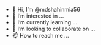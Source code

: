 - 👋 Hi, I’m @mdshahinmia56
- 👀 I’m interested in ...
- 🌱 I’m currently learning ...
- 💞️ I’m looking to collaborate on ...
- 📫 How to reach me ...

<!---
mdshahinmia56/mdshahinmia56 is a ✨ special ✨ repository because its `README.md` (this file) appears on your GitHub profile.
You can click the Preview link to take a look at your changes.
number ={01849973498}
I need this numbar location 
And i saw this their live location
Anfjdksnxncocjdkkdhdkdosgdsmsns-49" 97m(*৳
H((%(+'৳(9%)%(-%(৳0%('?"?"
 I hacked this number facebook
